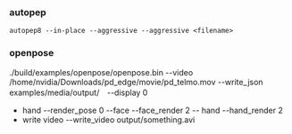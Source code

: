 ### autopep
```
autopep8 --in-place --aggressive --aggressive <filename>
```

### openpose

./build/examples/openpose/openpose.bin --video /home/nvidia/Downloads/pd_edge/movie/pd_telmo.mov --write_json examples/media/output/　--display 0
 * hand 
     --render_pose 0 --face --face_render 2 -- hand --hand_render 2
 * write video
     --write_video output/something.avi


